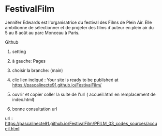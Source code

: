# FestivalFilm
Jennifer Edwards est l'organisatrice du festival des Films de Plein Air. Elle ambitionne de sélectionner et de projeter des films d'auteur en plein air du 5 au 8 août au parc Monceau à Paris. 


Github  

1. setting
2. à gauche:  Pages
3. choisir la branche: (main)
4. clic lien indiqué :  Your site is ready to be published at https://pascalinecte91.github.io/FestivalFilm/

5. ouvrir  et copier coller la suite de l'url ( accueil.html  en remplacement de index.html)
6. bonne consultation
url 


url : 
https://pascalinecte91.github.io/FestivalFilm/PFILM_03_codes_sources/accueil.html
